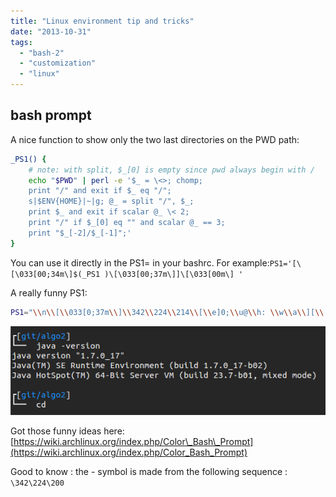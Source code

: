 ```yaml
---
title: "Linux environment tip and tricks"
date: "2013-10-31"
tags: 
  - "bash-2"
  - "customization"
  - "linux"
---
```


## bash prompt

A nice function to show only the two last directories on the PWD path:

```bash
_PS1() {
    # note: with split, $_[0] is empty since pwd always begin with /
    echo "$PWD" | perl -e '$_ = \<>; chomp; 
    print "/" and exit if $_ eq "/";
    s|$ENV{HOME}|~|g; @_ = split "/", $_; 
    print $_ and exit if scalar @_ \< 2;
    print "/" if $_[0] eq "" and scalar @_ == 3;
    print "$_[-2]/$_[-1]";'
}
```

You can use it directly in the PS1= in your bashrc. For example:`PS1='[\[\033[00;34m\]$(_PS1 )\[\033[00;37m\]]\[\033[00m\] '`

A really funny PS1:

```bash
PS1="\\n\\[\\033[0;37m\\]\\342\\224\\214\\[\\e]0;\\u@\\h: \\w\\a\\][\\[\\033[00;34m\\]$(_PS1 )\\[\\033[00;37m\\]]\\[\\033[00m\\] \\n\\[\\033[0;37m\\]\\342\\224\\224\\342\\224\\200\\342\\224\\200 \\[\\033[0m\\]"
```

![funny_bash_prompt](../wordpress/wp-content/uploads/2013/10/funny_bash_prompt.png)

Got those funny ideas here: [https://wiki.archlinux.org/index.php/Color\_Bash\_Prompt](https://wiki.archlinux.org/index.php/Color_Bash_Prompt)

Good to know : the - symbol is made from the following sequence : `\342\224\200`
